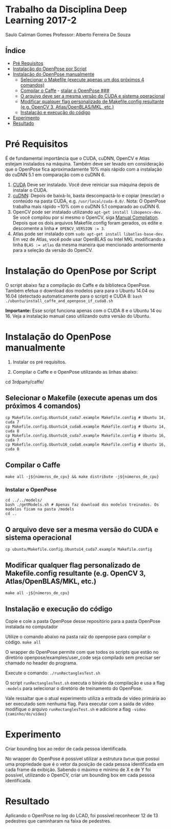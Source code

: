 # Trabalho da Disciplina Deep Learning 2017-2
Saulo Caliman Gomes
Professor: Alberto Ferreira De Souza

## Índice

- [Pré Requisitos](#pre-requisitos)
- [Instalação do OpenPose por Script](#instalacao-do-openpose-por-script)
- [Instalação do OpenPose manualmente](#instalacao-do-openpose-manualmente)
  - [Selecionar o Makefile (execute apenas um dos próximos 4 comandos)](#selecionar-o-makefile-execute-apenas-um-dos-proximos-4-comandos)
  - [Compilar o Caffe](#compilar-o-caffe)
          - [stalar o OpenPose ###](#stalar-o-openpose)
  - [O arquivo deve ser a mesma versão do CUDA e sistema operacional](#o-arquivo-deve-ser-a-mesma-versao-do-cuda-e-sistema-operacional)
  - [Modificar qualquer flag personalizado de Makefile.config resultante (e.g. OpenCV 3, Atlas/OpenBLAS/MKL, etc.)](#modificar-qualquer-flag-personalizado-de-makefileconfig-resultante-eg-opencv-3-atlasopenblasmkl-etc)
  - [Instalação e execução do código](#instalacao-e-execucao-do-codigo)
- [Experimento](#experimento)
- [Resultado](#resultado)

# Pré Requisitos
É de fundamental importância que o CUDA, cuDNN, OpenCV e Atlas estejam instalados na máquina. Também deve ser levado em consideração que o OpenPose fica aproximadamente 10% mais rápido com a instalação do cuDNN 5.1 em comparação com o cuDNN 6.

1. [CUDA](https://developer.nvidia.com/cuda-80-ga2-download-archive) Deve ser instalado. Você deve reiniciar sua máquina depois de instalar o CUDA.
2. [cuDNN](https://developer.nvidia.com/cudnn): Depois de baixá-lo, basta descompactá-lo e copiar (mesclar) o conteúdo na pasta CUDA, e.g. `/usr/local/cuda-8.0/`. Nota: O OpenPose trabalha mais rápido ~10% com o cuDNN 5.1 comparado ao cuDNN 6.
3. OpenCV pode ser instalado utilizando `apt-get install libopencv-dev`. Se você compilou por sí mesmo o OpenCV, siga [Manual Compilation](#manual-compilation). Depois que os dois arquivos Makefile.config foram gerados, os edite e descomente a linha `# OPENCV_VERSION := 3`.
4. Atlas pode ser instalado com `sudo apt-get install libatlas-base-dev`. Em vez de Atlas, você pode usar OpenBLAS ou Intel MKL modificando a linha `BLAS := atlas` da mesma maneira que mencionado anteriormente para a seleção da versão do OpenCV.

# Instalação do OpenPose por Script
O script abaixo faz a compilação do Caffe e da biblioteca OpenPose. Também efetua o download dos modelos para para o Ubuntu 14.04 ou 16.04 (detectado automaticamente para o script) e CUDA 8:
`bash ./ubuntu/install_caffe_and_openpose_if_cuda8.sh`

**Importante:** Esse script funciona apenas com o CUDA 8 e o Ubuntu 14 ou 16. Veja a instalação manual caso utilizando outra versão do Ubuntu.

# Instalação do OpenPose manualmente
1. Instalar os pré requisitos.

2. Compilar o Caffe e o OpenPose utilizando as linhas abaixo:

cd 3rdparty/caffe/

## Selecionar o Makefile (execute apenas um dos próximos 4 comandos)
```
cp Makefile.config.Ubuntu14_cuda7.example Makefile.config # Ubuntu 14, cuda 7
cp Makefile.config.Ubuntu14_cuda8.example Makefile.config # Ubuntu 14, cuda 8
cp Makefile.config.Ubuntu16_cuda7.example Makefile.config # Ubuntu 16, cuda 7
cp Makefile.config.Ubuntu16_cuda8.example Makefile.config # Ubuntu 16, cuda 8
```

## Compilar o Caffe
`make all -j${números_de_cpu} && make distribute -j${números_de_cpu}`

### Instalar o OpenPose ###
```
cd ../../models/
bash ./getModels.sh # Apenas faz download dos modelos treinados. Os modelos ficam na pasta /models
cd ..
````
## O arquivo deve ser a mesma versão do CUDA e sistema operacional
`cp ubuntu/Makefile.config.Ubuntu14_cuda7.example Makefile.config`

## Modificar qualquer flag personalizado de Makefile.config resultante (e.g. OpenCV 3, Atlas/OpenBLAS/MKL, etc.)
`make all -j${números_de_cpu}`

## Instalação e execução do código
Copie e cole a pasta OpenPose desse repositório para a pasta OpenPose instalada no computador

Utilize o comando abaixo na pasta raiz do openpose para compilar o código.
`make all`

O wrapper do OpenPose permite com que todos os scripts que estão no diretório openpose/examples/user_code seja compilado sem precisar ser chamado no header do programa.

Execute o comando:
`./runRectanglesTest.sh`

O script `runRectanglesTest.sh` executa o binário da compilação e usa a flag `-models` para selecionar o diretório de treinamento do OpenPose.

Vale ressaltar que o atual experimento utiliza a entrada de vídeo primária ao ser executado sem nenhuma flag. Para executar com a saída de vídeo modifique o arquivo `runRectanglesTest.sh` e adicione a flag `-video {caminho/do/vídeo}`

# Experimento
Criar bounding box ao redor de cada pessoa identificada.

No wrapper do OpenPose é possível utilizar a estrutura `Datum` que possui uma propriedade que é o vetor da posição de cada pessoa identificada em cada frame da exibição. Sabendo o máximo e mínimo de X e de Y foi possível, utilizando o OpenCV, criar um bounding box em cada pessoa identificada.

# Resultado
Aplicando o OpenPose no log do LCAD, foi possível reconhecer 12 de 13 pedestres que caminharam na faixa de pedestres.
